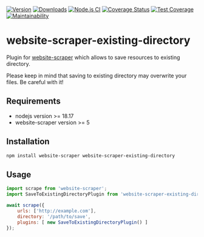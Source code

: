 [![Version](https://img.shields.io/npm/v/website-scraper-existing-directory.svg?style=flat)](https://www.npmjs.org/package/website-scraper-existing-directory)
[![Downloads](https://img.shields.io/npm/dm/website-scraper-existing-directory.svg?style=flat)](https://www.npmjs.org/package/website-scraper-existing-directory)
[![Node.js CI](https://github.com/website-scraper/website-scraper-existing-directory/actions/workflows/node.js.yml/badge.svg)](https://github.com/website-scraper/website-scraper-existing-directory)
[![Coverage Status](https://coveralls.io/repos/github/website-scraper/website-scraper-existing-directory/badge.svg?branch=master)](https://coveralls.io/github/website-scraper/website-scraper-existing-directory?branch=master)
[![Test Coverage](https://api.codeclimate.com/v1/badges/b1425979c8abd4c3bd2a/test_coverage)](https://codeclimate.com/github/website-scraper/website-scraper-existing-directory/test_coverage)
[![Maintainability](https://api.codeclimate.com/v1/badges/b1425979c8abd4c3bd2a/maintainability)](https://codeclimate.com/github/website-scraper/website-scraper-existing-directory/maintainability)
# website-scraper-existing-directory
Plugin for [website-scraper](https://github.com/website-scraper/node-website-scraper) which allows to save resources to existing directory.

Please keep in mind that saving to existing directory may overwrite your files. Be careful with it!

## Requirements
* nodejs version >= 18.17
* website-scraper version >= 5

## Installation
```sh
npm install website-scraper website-scraper-existing-directory
```

## Usage
```javascript
import scrape from 'website-scraper';
import SaveToExistingDirectoryPlugin from 'website-scraper-existing-directory';

await scrape({
    urls: ['http://example.com'],
    directory: '/path/to/save',
    plugins: [ new SaveToExistingDirectoryPlugin() ]
});
```
